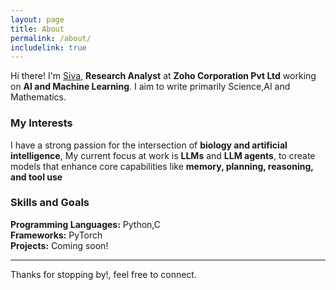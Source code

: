 ```yaml
---
layout: page
title: About
permalink: /about/
includelink: true
---
```

Hi there! I'm [Siva](www.linkedin.com/in/sivarama-krishnan-57a247176), **Research Analyst** at **Zoho Corporation Pvt Ltd** working on **AI and Machine Learning**. I aim to write primarily Science,AI and Mathematics.  

### My Interests
I have a strong passion for the intersection of **biology and artificial intelligence**, My current focus at work is **LLMs** and **LLM agents**, to create models that enhance core capabilities like **memory, planning, reasoning, and tool use** 

### Skills and Goals
**Programming Languages:**  Python,C<br>
**Frameworks:**  PyTorch<br>
**Projects:**  Coming soon!<br>

---
Thanks for stopping by!, feel free to connect. 
